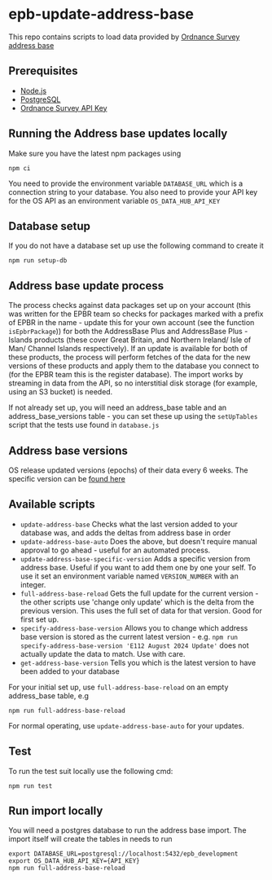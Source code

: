 # epb-update-address-base
This repo contains scripts to load data provided by [Ordnance Survey address base](https://www.ordnancesurvey.co.uk/products/addressbase)  

## Prerequisites

* [Node.js](https://nodejs.org/en/download/package-manager)
* [PostgreSQL](https://www.postgresql.org/)
* [Ordnance Survey API Key](https://www.ordnancesurvey.co.uk/products/addressbase#get)

## Running the Address base updates locally
Make sure you have the latest npm packages using

`npm ci`

You need to provide the environment variable `DATABASE_URL` which is a connection string to your database.
You also need to provide your API key for the OS API as an environment variable `OS_DATA_HUB_API_KEY`

## Database setup
If you do not have a database set up use the following command to create it

`npm run setup-db`

## Address base update process

The process checks against data packages set up on your account (this was written for the EPBR team so checks for packages marked with a prefix of EPBR in the name - update this for your own account (see the function `isEpbrPackage`)) for both the AddressBase Plus and AddressBase Plus - Islands products (these cover Great Britain, and Northern Ireland/ Isle of Man/ Channel Islands respectively). 
If an update is available for both of these products, the process will perform fetches of the data for the new versions of these products and apply them to the database you connect to (for the EPBR team this is the register database). 
The import works by streaming in data from the API, so no interstitial disk storage (for example, using an S3 bucket) is needed.

If not already set up, you will need an address_base table and an address_base_versions table - you can set these up using the `setUpTables` script that the tests use found in `database.js`

## Address base versions
OS release updated versions (epochs) of their data every 6 weeks. 
The specific version can be [found here](https://www.ordnancesurvey.co.uk/products/addressbase-epoch-dates)


## Available scripts

- `update-address-base` Checks what the last version added to your database was, and adds the deltas from address base in order
- `update-address-base-auto` Does the above, but doesn't require manual approval to go ahead - useful for an automated process.
- `update-address-base-specific-version` Adds a specific version from address base. Useful if you want to add them one by one your self. To use it set an environment variable named `VERSION_NUMBER` with an integer.
- `full-address-base-reload` Gets the full update for the current version - the other scripts use 'change only update' which is the delta from the previous version. This uses the full set of data for that version. Good for first set up.
- `specify-address-base-version` Allows you to change which address base version is stored as the current latest version - e.g. `npm run specify-address-base-version 'E112 August 2024 Update'` does not actually update the data to match. Use with care. 
- `get-address-base-version` Tells you which is the latest version to have been added to your database

For your initial set up, use `full-address-base-reload` on an empty address_base table, e.g 

`npm run full-address-base-reload`

For normal operating, use `update-address-base-auto` for your updates.

## Test

To run the test suit locally use the following cmd:

`npm run test`

## Run import locally
You will need a postgres database to run the address base import. The import itself will create the tables in needs to run

```
export DATABASE_URL=postgresql://localhost:5432/epb_development
export OS_DATA_HUB_API_KEY={API_KEY} 
npm run full-address-base-reload
```